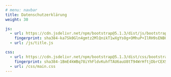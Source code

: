 ```yaml
---
# menu: navbar
title: Datenschutzerklärung
weight: 30

js:
  - url: https://cdn.jsdelivr.net/npm/bootstrap@5.1.3/dist/js/bootstrap.bundle.min.js
    fingerprint: sha384-ka7Sk0Gln4gmtz2MlQnikT1wXgYsOg+OMhuP+IlRH9sENBO0LRn5q+8nbTov4+1p
  - url: /js/title.js

css:
  - url: https://cdn.jsdelivr.net/npm/bootstrap@5.1.3/dist/css/bootstrap.min.css
    fingerprint: sha384-1BmE4kWBq78iYhFldvKuhfTAU6auU8tT94WrHftjDbrCEXSU1oBoqyl2QvZ6jIW3
  - url: /css/main.css
---
```

